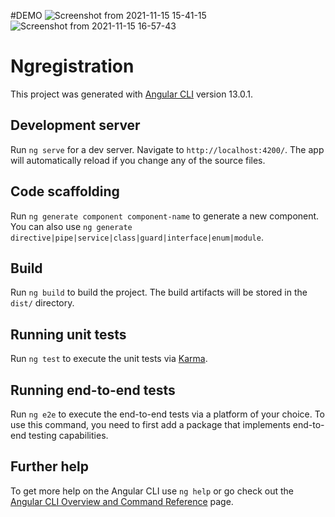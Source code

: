 #DEMO
![Screenshot from 2021-11-15 15-41-15](https://user-images.githubusercontent.com/37727808/145945533-11c3e6d9-ca80-44e6-a35b-5b61b00ca6aa.png)
![Screenshot from 2021-11-15 16-57-43](https://user-images.githubusercontent.com/37727808/145945593-bcc3f5cd-efab-4b18-9a2c-11f376678219.png)


# Ngregistration

This project was generated with [Angular CLI](https://github.com/angular/angular-cli) version 13.0.1.

## Development server

Run `ng serve` for a dev server. Navigate to `http://localhost:4200/`. The app will automatically reload if you change any of the source files.

## Code scaffolding

Run `ng generate component component-name` to generate a new component. You can also use `ng generate directive|pipe|service|class|guard|interface|enum|module`.

## Build

Run `ng build` to build the project. The build artifacts will be stored in the `dist/` directory.

## Running unit tests

Run `ng test` to execute the unit tests via [Karma](https://karma-runner.github.io).

## Running end-to-end tests

Run `ng e2e` to execute the end-to-end tests via a platform of your choice. To use this command, you need to first add a package that implements end-to-end testing capabilities.

## Further help

To get more help on the Angular CLI use `ng help` or go check out the [Angular CLI Overview and Command Reference](https://angular.io/cli) page.

